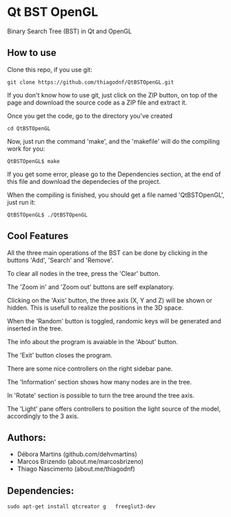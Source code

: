Qt BST OpenGL
======
Binary Search Tree (BST) in Qt and OpenGL

How to use
-----------
Clone this repo, if you use git:

`git clone https://github.com/thiagodnf/QtBSTOpenGL.git`

If you don't know how to use git, just click on the ZIP button, on top of the page and download the source code as a ZIP file and extract it.

Once you get the code, go to the directory you've created

`cd QtBSTOpenGL`

Now, just run the command 'make', and the 'makefile' will do the compiling work for you:

`QtBSTOpenGL$ make`

If you get some error, please go to the Dependencies section, at the end of this file and download the dependecies of the project.

When the compiling is finished, you should get a file named 'QtBSTOpenGL', just run it:

`QtBSTOpenGL$ ./QtBSTOpenGL`

Cool Features
-----------

All the three main operations of the BST can be done by clicking in the buttons 'Add', 'Search' and 'Remove'.

To clear all nodes in the tree, press the 'Clear' button.

The 'Zoom in' and 'Zoom out' buttons are self explanatory.

Clicking on the 'Axis' button, the three axis (X, Y and Z) will be shown or hidden. This is usefull to realize the positions in the 3D space.

When the 'Random' button is toggled, randomic keys will be generated and inserted in the tree.

The info about the program is avaiable in the 'About' button.

The 'Exit' button closes the program.

There are some nice controllers on the right sidebar pane. 

The 'Information' section shows how many nodes are in the tree. 

In 'Rotate' section is possible to turn the tree around the tree axis. 

The 'Light' pane offers controllers to position the light source of the model, accordingly to the 3 axis.

Authors:
-----------
- Débora Martins (github.com/dehvmartins)
- Marcos Brizendo (about.me/marcosbrizeno)
- Thiago Nascimento (about.me/thiagodnf)

Dependencies:
-----------
`sudo apt-get install qtcreator g   freeglut3-dev`
